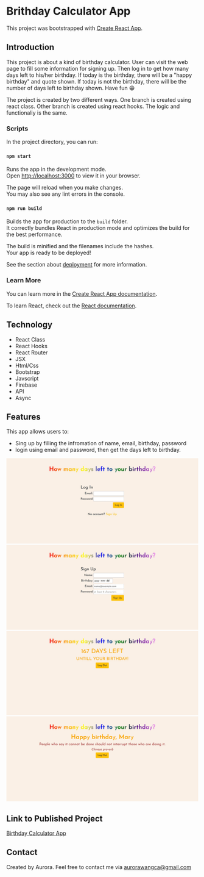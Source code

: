 # Brithday Calculator App

This project was bootstrapped with [Create React App](https://github.com/facebook/create-react-app).

## Introduction
This project is about a kind of birthday calculator. User can visit the web page to fill some information for signing up. Then log in to get how many days left to his/her birthday. If today is the birthday, there will be a "happy birthday" and quote shown. If today is not the birthday, there will be the number of days left to birthday shown. 
Have fun 😁 

The project is created by two different ways. One branch is created using react class. Other branch is created using react hooks. The logic and functionaliy is the same.
### Scripts
In the project directory, you can run:

#### `npm start`

Runs the app in the development mode.\
Open [http://localhost:3000](http://localhost:3000) to view it in your browser.

The page will reload when you make changes.\
You may also see any lint errors in the console.

#### `npm run build`

Builds the app for production to the `build` folder.\
It correctly bundles React in production mode and optimizes the build for the best performance.

The build is minified and the filenames include the hashes.\
Your app is ready to be deployed!

See the section about [deployment](https://facebook.github.io/create-react-app/docs/deployment) for more information.

### Learn More

You can learn more in the [Create React App documentation](https://facebook.github.io/create-react-app/docs/getting-started).

To learn React, check out the [React documentation](https://reactjs.org/).

## Technology
- React Class
- React Hooks
- React Router
- JSX
- Html/Css
- Bootstrap
- Javscript
- Firebase
- API
- Async

## Features
This app allows users to:
- Sing up by filling the infromation of name, email, birthday, password
- login using email and password, then get the days left to birthday.

![This is screenshort](p1.jpg)
![This is screenshort](p2.jpg)
![This is screenshort](p3.jpg)
![This is screenshort](p4.jpg)
## Link to Published Project
[Birthday Calculator App](https://aurorarw.github.io/BirthdayCalculate/)

## Contact
Created by Aurora. Feel free to contact me via aurorawangca@gmail.com